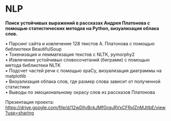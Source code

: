 # NLP
**Поиск устойчивых выражений в рассказах Андрея Платонова с помощью статистических методов на Python, визуализация облака слов.**  
  
• Парсинг сайта и извлечение 128 текстов А. Платонова с помощью библиотеки BeautifulSoup  
• Токенизация и лемматизация текстов с NLTK, pymorphy2  
• Извлечение устойчивых словосочетаний (биграмм) с помощью метода библиотеки NLTK  
• Подсчет частей речи с помощью spaCy, визуализация диаграммы на matplotlib  
• Визуализация облака слов, где размер слова зависит от полученной статистики  
• Выводы по эмоциональному окрасу  слов из рассказов Платонова  

Презентация проекта: https://drive.google.com/file/d/12wDlIvBckJMfGrquRVxCFRxlZnMJtlbE/view?usp=sharing
